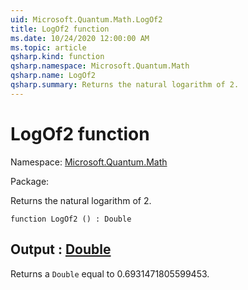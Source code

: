 ```yaml
---
uid: Microsoft.Quantum.Math.LogOf2
title: LogOf2 function
ms.date: 10/24/2020 12:00:00 AM
ms.topic: article
qsharp.kind: function
qsharp.namespace: Microsoft.Quantum.Math
qsharp.name: LogOf2
qsharp.summary: Returns the natural logarithm of 2.
---
```


# LogOf2 function

Namespace: [Microsoft.Quantum.Math](xref:Microsoft.Quantum.Math)

Package: [](https://nuget.org/packages/)


Returns the natural logarithm of 2.

```qsharp
function LogOf2 () : Double
```


## Output : [Double](xref:microsoft.quantum.lang-ref.double)

Returns a `Double` equal to $0.6931471805599453$.